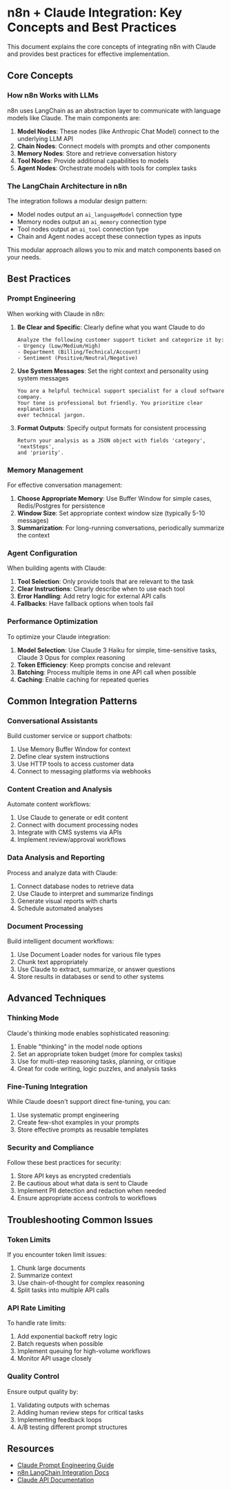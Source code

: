 # n8n + Claude Integration: Key Concepts and Best Practices

This document explains the core concepts of integrating n8n with Claude and provides best practices for effective implementation.

## Core Concepts

### How n8n Works with LLMs

n8n uses LangChain as an abstraction layer to communicate with language models like Claude. The main components are:

1. **Model Nodes**: These nodes (like Anthropic Chat Model) connect to the underlying LLM API
2. **Chain Nodes**: Connect models with prompts and other components
3. **Memory Nodes**: Store and retrieve conversation history
4. **Tool Nodes**: Provide additional capabilities to models
5. **Agent Nodes**: Orchestrate models with tools for complex tasks

### The LangChain Architecture in n8n

The integration follows a modular design pattern:
- Model nodes output an `ai_languageModel` connection type
- Memory nodes output an `ai_memory` connection type
- Tool nodes output an `ai_tool` connection type
- Chain and Agent nodes accept these connection types as inputs

This modular approach allows you to mix and match components based on your needs.

## Best Practices

### Prompt Engineering

When working with Claude in n8n:

1. **Be Clear and Specific**: Clearly define what you want Claude to do
   ```
   Analyze the following customer support ticket and categorize it by: 
   - Urgency (Low/Medium/High)
   - Department (Billing/Technical/Account)
   - Sentiment (Positive/Neutral/Negative)
   ```

2. **Use System Messages**: Set the right context and personality using system messages
   ```
   You are a helpful technical support specialist for a cloud software company. 
   Your tone is professional but friendly. You prioritize clear explanations 
   over technical jargon.
   ```

3. **Format Outputs**: Specify output formats for consistent processing
   ```
   Return your analysis as a JSON object with fields 'category', 'nextSteps', 
   and 'priority'.
   ```

### Memory Management

For effective conversation management:

1. **Choose Appropriate Memory**: Use Buffer Window for simple cases, Redis/Postgres for persistence
2. **Window Size**: Set appropriate context window size (typically 5-10 messages)
3. **Summarization**: For long-running conversations, periodically summarize the context

### Agent Configuration

When building agents with Claude:

1. **Tool Selection**: Only provide tools that are relevant to the task
2. **Clear Instructions**: Clearly describe when to use each tool
3. **Error Handling**: Add retry logic for external API calls
4. **Fallbacks**: Have fallback options when tools fail

### Performance Optimization

To optimize your Claude integration:

1. **Model Selection**: Use Claude 3 Haiku for simple, time-sensitive tasks, Claude 3 Opus for complex reasoning
2. **Token Efficiency**: Keep prompts concise and relevant
3. **Batching**: Process multiple items in one API call when possible
4. **Caching**: Enable caching for repeated queries

## Common Integration Patterns

### Conversational Assistants

Build customer service or support chatbots:
1. Use Memory Buffer Window for context
2. Define clear system instructions
3. Use HTTP tools to access customer data
4. Connect to messaging platforms via webhooks

### Content Creation and Analysis

Automate content workflows:
1. Use Claude to generate or edit content
2. Connect with document processing nodes
3. Integrate with CMS systems via APIs
4. Implement review/approval workflows

### Data Analysis and Reporting

Process and analyze data with Claude:
1. Connect database nodes to retrieve data
2. Use Claude to interpret and summarize findings
3. Generate visual reports with charts
4. Schedule automated analyses

### Document Processing

Build intelligent document workflows:
1. Use Document Loader nodes for various file types
2. Chunk text appropriately
3. Use Claude to extract, summarize, or answer questions
4. Store results in databases or send to other systems

## Advanced Techniques

### Thinking Mode

Claude's thinking mode enables sophisticated reasoning:
1. Enable "thinking" in the model node options
2. Set an appropriate token budget (more for complex tasks)
3. Use for multi-step reasoning tasks, planning, or critique
4. Great for code writing, logic puzzles, and analysis tasks

### Fine-Tuning Integration

While Claude doesn't support direct fine-tuning, you can:
1. Use systematic prompt engineering
2. Create few-shot examples in your prompts
3. Store effective prompts as reusable templates

### Security and Compliance

Follow these best practices for security:
1. Store API keys as encrypted credentials
2. Be cautious about what data is sent to Claude
3. Implement PII detection and redaction when needed
4. Ensure appropriate access controls to workflows

## Troubleshooting Common Issues

### Token Limits

If you encounter token limit issues:
1. Chunk large documents
2. Summarize context
3. Use chain-of-thought for complex reasoning
4. Split tasks into multiple API calls

### API Rate Limiting

To handle rate limits:
1. Add exponential backoff retry logic
2. Batch requests when possible
3. Implement queuing for high-volume workflows
4. Monitor API usage closely

### Quality Control

Ensure output quality by:
1. Validating outputs with schemas
2. Adding human review steps for critical tasks
3. Implementing feedback loops
4. A/B testing different prompt structures

## Resources

- [Claude Prompt Engineering Guide](https://docs.anthropic.com/claude/docs/introduction-to-prompt-design)
- [n8n LangChain Integration Docs](https://docs.n8n.io/langchain/)
- [Claude API Documentation](https://docs.anthropic.com/claude/reference)
